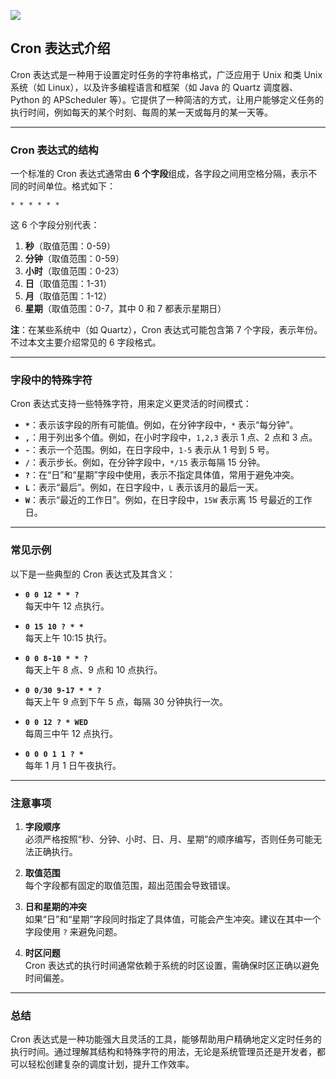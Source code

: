 [![](/imgs/ads/lky.png)](https://www.lcayun.com/aff/DECEDOZS)




## Cron 表达式介绍

Cron 表达式是一种用于设置定时任务的字符串格式，广泛应用于 Unix 和类 Unix 系统（如 Linux），以及许多编程语言和框架（如 Java 的 Quartz 调度器、Python 的 APScheduler 等）。它提供了一种简洁的方式，让用户能够定义任务的执行时间，例如每天的某个时刻、每周的某一天或每月的某一天等。

---

### Cron 表达式的结构

一个标准的 Cron 表达式通常由 **6 个字段**组成，各字段之间用空格分隔，表示不同的时间单位。格式如下：

```
* * * * * *
```

这 6 个字段分别代表：

1. **秒**（取值范围：0-59）
2. **分钟**（取值范围：0-59）
3. **小时**（取值范围：0-23）
4. **日**（取值范围：1-31）
5. **月**（取值范围：1-12）
6. **星期**（取值范围：0-7，其中 0 和 7 都表示星期日）

**注**：在某些系统中（如 Quartz），Cron 表达式可能包含第 7 个字段，表示年份。不过本文主要介绍常见的 6 字段格式。

---

### 字段中的特殊字符

Cron 表达式支持一些特殊字符，用来定义更灵活的时间模式：

- **`*`**：表示该字段的所有可能值。例如，在分钟字段中，`*` 表示“每分钟”。
- **`,`**：用于列出多个值。例如，在小时字段中，`1,2,3` 表示 1 点、2 点和 3 点。
- **`-`**：表示一个范围。例如，在日字段中，`1-5` 表示从 1 号到 5 号。
- **`/`**：表示步长。例如，在分钟字段中，`*/15` 表示每隔 15 分钟。
- **`?`**：在“日”和“星期”字段中使用，表示不指定具体值，常用于避免冲突。
- **`L`**：表示“最后”。例如，在日字段中，`L` 表示该月的最后一天。
- **`W`**：表示“最近的工作日”。例如，在日字段中，`15W` 表示离 15 号最近的工作日。

---

### 常见示例

以下是一些典型的 Cron 表达式及其含义：

- **`0 0 12 * * ?`**  
  每天中午 12 点执行。

- **`0 15 10 ? * *`**  
  每天上午 10:15 执行。

- **`0 0 8-10 * * ?`**  
  每天上午 8 点、9 点和 10 点执行。

- **`0 0/30 9-17 * * ?`**  
  每天上午 9 点到下午 5 点，每隔 30 分钟执行一次。

- **`0 0 12 ? * WED`**  
  每周三中午 12 点执行。

- **`0 0 0 1 1 ? *`**  
  每年 1 月 1 日午夜执行。

---

### 注意事项

1. **字段顺序**  
   必须严格按照“秒、分钟、小时、日、月、星期”的顺序编写，否则任务可能无法正确执行。

2. **取值范围**  
   每个字段都有固定的取值范围，超出范围会导致错误。

3. **日和星期的冲突**  
   如果“日”和“星期”字段同时指定了具体值，可能会产生冲突。建议在其中一个字段使用 `?` 来避免问题。

4. **时区问题**  
   Cron 表达式的执行时间通常依赖于系统的时区设置，需确保时区正确以避免时间偏差。

---

### 总结

Cron 表达式是一种功能强大且灵活的工具，能够帮助用户精确地定义定时任务的执行时间。通过理解其结构和特殊字符的用法，无论是系统管理员还是开发者，都可以轻松创建复杂的调度计划，提升工作效率。
